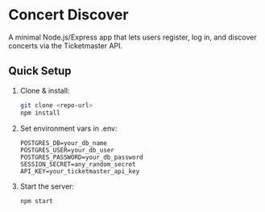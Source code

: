 # Concert Discover

A minimal Node.js/Express app that lets users register, log in, and discover concerts via the Ticketmaster API.

## Quick Setup
1. Clone & install:
   ```bash
   git clone <repo-url>
   npm install
   ```
2. Set environment vars in .env:
    ```env
   POSTGRES_DB=your_db_name
   POSTGRES_USER=your_db_user
   POSTGRES_PASSWORD=your_db_password
   SESSION_SECRET=any_random_secret
   API_KEY=your_ticketmaster_api_key
    ```
3. Start the server:
    ```bash
    npm start
    ```
   

